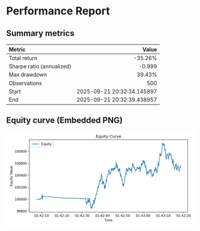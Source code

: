 # Performance Report

## Summary metrics

| Metric | Value |
|:--|--:|
| Total return | -35.26% |
| Sharpe ratio (annualized) | -0.999 |
| Max drawdown | 39.43% |
| Observations | 500 |
| Start | 2025-09-21 20:32:34.145897 |
| End | 2025-09-21 20:32:39.438957 |

## Equity curve (Embedded PNG)

![Equity Curve](equity_curve.png)
